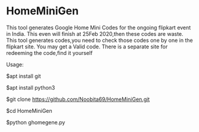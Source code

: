 # HomeMiniGen
This tool generates Google Home Mini Codes for the ongoing flipkart event in India.
This even will finish at 25Feb 2020,then these codes are waste.
This tool generates codes,you need to check those codes one by one in the flipkart site. You may get a Valid code.
There is a separate site for redeeming the code,find it yourself

Usage:

$apt install git

$apt install python3

$git clone https://github.com/Noobita69/HomeMiniGen.git

$cd HomeMiniGen

$python ghomegene.py
